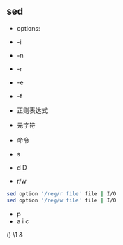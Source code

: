 ## sed 
+ options:
 + -i
 + -n
 + -r
 + -e
 + -f

+ 正则表达式
 
+ 元字符
 
+ 命令
 + s
 + d D
 + r/w
```Bash
sed option '/reg/r file' file | I/O
sed option '/reg/w file' file | I/O
```
 + p
 + a i c

\(\) \1
&

